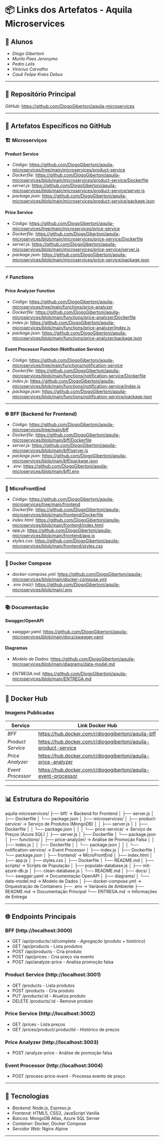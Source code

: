 # 📦 Links dos Artefatos - Aquila Microservices

## 👥 Alunos
- *Diogo Gibertoni*
- *Murilo Paes Jeronymo*
- *Pedro Lelis*
- *Vinicius Carvalho*
- *Cauê Felipe Knies Debus*


---

## 🔗 Repositório Principal

*GitHub:* https://github.com/DiogoGibertoni/aquila-microservices

---

## 📁 Artefatos Específicos no GitHub

### 🏗 Microserviços

#### Product Service
- *Código:* https://github.com/DiogoGibertoni/aquila-microservices/tree/main/microservices/product-service
- *Dockerfile:* https://github.com/DiogoGibertoni/aquila-microservices/blob/main/microservices/product-service/Dockerfile
- *server.js:* https://github.com/DiogoGibertoni/aquila-microservices/blob/main/microservices/product-service/server.js
- *package.json:* https://github.com/DiogoGibertoni/aquila-microservices/blob/main/microservices/product-service/package.json

#### Price Service
- *Código:* https://github.com/DiogoGibertoni/aquila-microservices/tree/main/microservices/price-service
- *Dockerfile:* https://github.com/DiogoGibertoni/aquila-microservices/blob/main/microservices/price-service/Dockerfile
- *server.js:* https://github.com/DiogoGibertoni/aquila-microservices/blob/main/microservices/price-service/server.js
- *package.json:* https://github.com/DiogoGibertoni/aquila-microservices/blob/main/microservices/price-service/package.json

---

### ⚡ Functions

#### Price Analyzer Function
- *Código:* https://github.com/DiogoGibertoni/aquila-microservices/tree/main/functions/price-analyzer
- *Dockerfile:* https://github.com/DiogoGibertoni/aquila-microservices/blob/main/functions/price-analyzer/Dockerfile
- *index.js:* https://github.com/DiogoGibertoni/aquila-microservices/blob/main/functions/price-analyzer/index.js
- *package.json:* https://github.com/DiogoGibertoni/aquila-microservices/blob/main/functions/price-analyzer/package.json

#### Event Processor Function (Notification Service)
- *Código:* https://github.com/DiogoGibertoni/aquila-microservices/tree/main/functions/notification-service
- *Dockerfile:* https://github.com/DiogoGibertoni/aquila-microservices/blob/main/functions/notification-service/Dockerfile
- *index.js:* https://github.com/DiogoGibertoni/aquila-microservices/blob/main/functions/notification-service/index.js
- *package.json:* https://github.com/DiogoGibertoni/aquila-microservices/blob/main/functions/notification-service/package.json

---

### 🌐 BFF (Backend for Frontend)

- *Código:* https://github.com/DiogoGibertoni/aquila-microservices/tree/main/bff
- *Dockerfile:* https://github.com/DiogoGibertoni/aquila-microservices/blob/main/bff/Dockerfile
- *server.js:* https://github.com/DiogoGibertoni/aquila-microservices/blob/main/bff/server.js
- *package.json:* https://github.com/DiogoGibertoni/aquila-microservices/blob/main/bff/package.json
- *.env:* https://github.com/DiogoGibertoni/aquila-microservices/blob/main/bff/.env

---

### 📱 MicroFrontEnd

- *Código:* https://github.com/DiogoGibertoni/aquila-microservices/tree/main/frontend
- *Dockerfile:* https://github.com/DiogoGibertoni/aquila-microservices/blob/main/frontend/Dockerfile
- *index.html:* https://github.com/DiogoGibertoni/aquila-microservices/blob/main/frontend/index.html
- *app.js:* https://github.com/DiogoGibertoni/aquila-microservices/blob/main/frontend/app.js
- *styles.css:* https://github.com/DiogoGibertoni/aquila-microservices/blob/main/frontend/styles.css

---

### 🐳 Docker Compose

- *docker-compose.yml:* https://github.com/DiogoGibertoni/aquila-microservices/blob/main/docker-compose.yml
- *.env (raiz):* https://github.com/DiogoGibertoni/aquila-microservices/blob/main/.env

---

### 📚 Documentação

#### Swagger/OpenAPI
- *swagger.yaml:* https://github.com/DiogoGibertoni/aquila-microservices/blob/main/docs/swagger.yaml

#### Diagramas
- *Modelo de Dados:* https://github.com/DiogoGibertoni/aquila-microservices/blob/main/diagrams/data-model.md

- *ENTREGA.md:* https://github.com/DiogoGibertoni/aquila-microservices/blob/main/ENTREGA.md

---

## 🐳 Docker Hub

### Imagens Publicadas

| Serviço | Link Docker Hub |
|---------|-----------------|
| *BFF* | https://hub.docker.com/r/diogogibertoni/aquila-bff |
| *Product Service* | https://hub.docker.com/r/diogogibertoni/aquila-product-service |
| *Price Analyzer* | https://hub.docker.com/r/diogogibertoni/aquila-price-analyzer |
| *Event Processor* | https://hub.docker.com/r/diogogibertoni/aquila-event-processor |

---

## 📊 Estrutura do Repositório


aquila-microservices/
├── bff/                          → Backend for Frontend
│   ├── server.js
│   ├── Dockerfile
│   └── package.json
│
├── microservices/
│   ├── product-service/          → Serviço de Produtos (MongoDB)
│   │   ├── server.js
│   │   ├── Dockerfile
│   │   └── package.json
│   │
│   └── price-service/            → Serviço de Preços (Azure SQL)
│       ├── server.js
│       ├── Dockerfile
│       └── package.json
│
├── functions/
│   ├── price-analyzer/           → Análise de Promoção Falsa
│   │   ├── index.js
│   │   ├── Dockerfile
│   │   └── package.json
│   │
│   └── notification-service/     → Event Processor
│       ├── index.js
│       ├── Dockerfile
│       └── package.json
│
├── frontend/                     → MicroFrontEnd
│   ├── index.html
│   ├── app.js
│   ├── styles.css
│   ├── Dockerfile
│   └── README.md
│
├── scripts/                      → Scripts de População
│   ├── populate-database.js
│   ├── init-azure-db.js
│   ├── clean-database.js
│   └── README.md
│
├── docs/
│   └── swagger.yaml              → Documentação OpenAPI
│
├── diagrams/
│   └── data-model.md             → Modelo de Dados
│
├── docker-compose.yml            → Orquestração de Containers
├── .env                          → Variáveis de Ambiente
├── README.md                     → Documentação Principal
└── ENTREGA.md                    → Informações de Entrega


---

## 🌐 Endpoints Principais

### BFF (http://localhost:3000)
- GET /api/products/:id/complete - *Agregação* (produto + histórico)
- GET /api/products - Lista produtos
- POST /api/products - Cria produto
- POST /api/prices - Cria preço via evento
- POST /api/analyze-price - Analisa promoção falsa

### Product Service (http://localhost:3001)
- GET /products - Lista produtos
- POST /products - Cria produto
- PUT /products/:id - Atualiza produto
- DELETE /products/:id - Remove produto

### Price Service (http://localhost:3002)
- GET /prices - Lista preços
- GET /prices/product/:productId - Histórico de preços

### Price Analyzer (http://localhost:3003)
- POST /analyze-price - Análise de promoção falsa

### Event Processor (http://localhost:3004)
- POST /process-price-event - Processa evento de preço

---

## 📝 Tecnologias

- *Backend:* Node.js, Express.js
- *Frontend:* HTML5, CSS3, JavaScript Vanilla
- *Bancos:* MongoDB Atlas, Azure SQL Server
- *Container:* Docker, Docker Compose
- *Servidor Web:* Nginx Alpine

---
